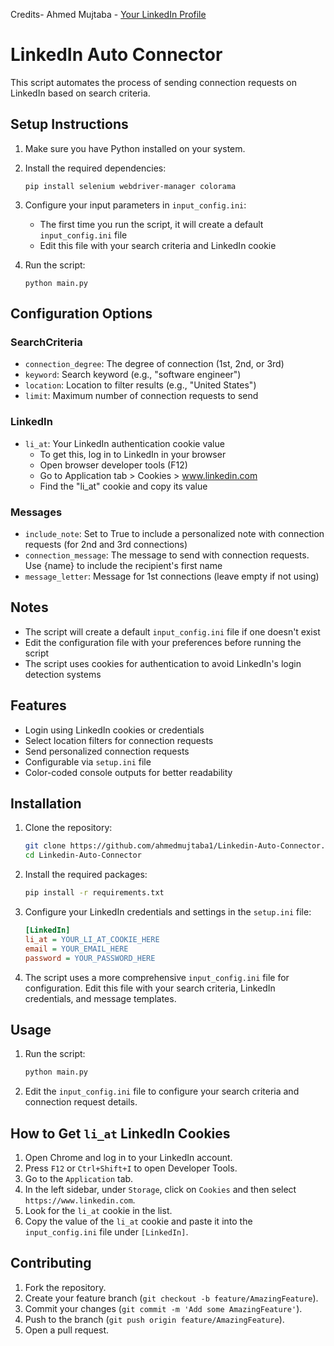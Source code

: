 Credits- Ahmed Mujtaba - [Your LinkedIn Profile](https://www.linkedin.com/in/creative-programmer/)

# LinkedIn Auto Connector

This script automates the process of sending connection requests on LinkedIn based on search criteria.

## Setup Instructions

1. Make sure you have Python installed on your system.

2. Install the required dependencies:
   ```
   pip install selenium webdriver-manager colorama
   ```

3. Configure your input parameters in `input_config.ini`:
   - The first time you run the script, it will create a default `input_config.ini` file
   - Edit this file with your search criteria and LinkedIn cookie

4. Run the script:
   ```
   python main.py
   ```

## Configuration Options

### SearchCriteria
- `connection_degree`: The degree of connection (1st, 2nd, or 3rd)
- `keyword`: Search keyword (e.g., "software engineer")
- `location`: Location to filter results (e.g., "United States")
- `limit`: Maximum number of connection requests to send

### LinkedIn
- `li_at`: Your LinkedIn authentication cookie value
  - To get this, log in to LinkedIn in your browser
  - Open browser developer tools (F12)
  - Go to Application tab > Cookies > www.linkedin.com
  - Find the "li_at" cookie and copy its value

### Messages
- `include_note`: Set to True to include a personalized note with connection requests (for 2nd and 3rd connections)
- `connection_message`: The message to send with connection requests. Use {name} to include the recipient's first name
- `message_letter`: Message for 1st connections (leave empty if not using)

## Notes
- The script will create a default `input_config.ini` file if one doesn't exist
- Edit the configuration file with your preferences before running the script
- The script uses cookies for authentication to avoid LinkedIn's login detection systems

## Features

- Login using LinkedIn cookies or credentials
- Select location filters for connection requests
- Send personalized connection requests
- Configurable via `setup.ini` file
- Color-coded console outputs for better readability

## Installation

1. Clone the repository:
    ```bash
    git clone https://github.com/ahmedmujtaba1/Linkedin-Auto-Connector.git
    cd Linkedin-Auto-Connector
    ```

2. Install the required packages:
    ```bash
    pip install -r requirements.txt
    ```

3. Configure your LinkedIn credentials and settings in the `setup.ini` file:
    ```ini
    [LinkedIn]
    li_at = YOUR_LI_AT_COOKIE_HERE
    email = YOUR_EMAIL_HERE
    password = YOUR_PASSWORD_HERE
    ```

4. The script uses a more comprehensive `input_config.ini` file for configuration. Edit this file with your search criteria, LinkedIn credentials, and message templates.

## Usage

1. Run the script:
    ```bash
    python main.py
    ```

2. Edit the `input_config.ini` file to configure your search criteria and connection request details.

## How to Get `li_at` LinkedIn Cookies

1. Open Chrome and log in to your LinkedIn account.
2. Press `F12` or `Ctrl+Shift+I` to open Developer Tools.
3. Go to the `Application` tab.
4. In the left sidebar, under `Storage`, click on `Cookies` and then select `https://www.linkedin.com`.
5. Look for the `li_at` cookie in the list.
6. Copy the value of the `li_at` cookie and paste it into the `input_config.ini` file under `[LinkedIn]`.

## Contributing

1. Fork the repository.
2. Create your feature branch (`git checkout -b feature/AmazingFeature`).
3. Commit your changes (`git commit -m 'Add some AmazingFeature'`).
4. Push to the branch (`git push origin feature/AmazingFeature`).
5. Open a pull request.

